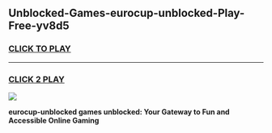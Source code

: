 
## Unblocked-Games-eurocup-unblocked-Play-Free-yv8d5
<h3>
<a href="https://premium76.site?title=eurocup-unblocked&ref=18A1">CLICK TO PLAY</a></h3>
<hr>

<h3>
<a href="https://premium76.site?title=eurocup-unblocked&ref=18A1">CLICK 2 PLAY</a>
  
</h3>

<a href="https://premium76.site?title=eurocup-unblocked&ref=18A1"><img src="https://clearcache.store/games.png"></a>


**eurocup-unblocked games unblocked: Your Gateway to Fun and Accessible Online Gaming**
